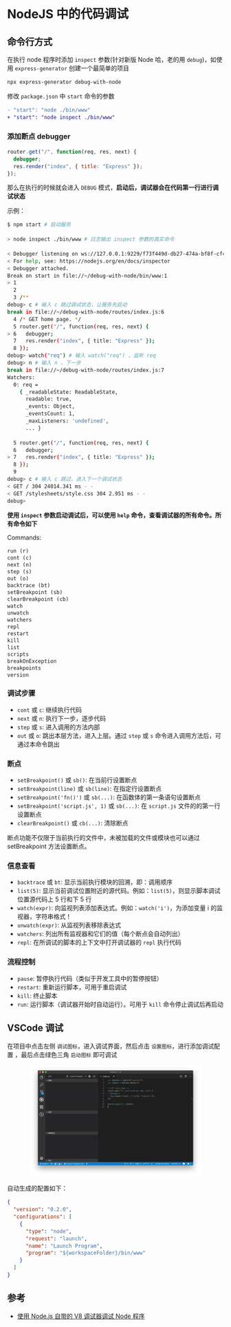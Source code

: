 # NodeJS 中的代码调试

## 命令行方式

在执行 node 程序时添加 `inspect` 参数(针对新版 Node 哈，老的用 `debug`)，如使用 `express-generator` 创建一个最简单的项目

```bash
npx express-generator debug-with-node
```

修改 `package.json` 中 `start` 命令的参数

```diff
- "start": "node ./bin/www"
+ "start": "node inspect ./bin/www"
```

### 添加断点 **debugger**

```js
router.get("/", function(req, res, next) {
  debugger;
  res.render("index", { title: "Express" });
});
```

那么在执行的时候就会进入 `DEBUG` 模式，**启动后，调试器会在代码第一行进行调试状态**

示例：

```bash
$ npm start # 启动服务

> node inspect ./bin/www # 日志输出 inspect 参数的真实命令

< Debugger listening on ws://127.0.0.1:9229/f73f449d-db27-474a-bf8f-cf41d65e9490
< For help, see: https://nodejs.org/en/docs/inspector
< Debugger attached.
Break on start in file://~/debug-with-node/bin/www:1
> 1
  2
  3 /**
debug> c # 输入 c 跳过调试状态，让服务先启动
break in file://~/debug-with-node/routes/index.js:6
  4 /* GET home page. */
  5 router.get("/", function(req, res, next) {
> 6   debugger;
  7   res.render("index", { title: "Express" });
  8 });
debug> watch("req") # 输入 watch("req") ，监听 req
debug> n # 输入 n ，下一步
break in file://~/debug-with-node/routes/index.js:7
Watchers:
  0: req =
    { _readableState: ReadableState,
      readable: true,
      _events: Object,
      _eventsCount: 1,
      _maxListeners: 'undefined',
      ... }

  5 router.get("/", function(req, res, next) {
  6   debugger;
> 7   res.render("index", { title: "Express" });
  8 });
  9
debug> c # 输入 c 跳过，进入下一个调试状态
< GET / 304 24014.341 ms - -
< GET /stylesheets/style.css 304 2.951 ms - -
debug>
```

**使用 `inspect` 参数启动调试后，可以使用 `help` 命令，查看调试器的所有命令。所有命令如下**

Commands:

```
run (r)
cont (c)
next (n)
step (s)
out (o)
backtrace (bt)
setBreakpoint (sb)
clearBreakpoint (cb)
watch
unwatch
watchers
repl
restart
kill
list
scripts
breakOnException
breakpoints
version
```

### 调试步骤

- `cont` 或 `c`: 继续执行代码
- `next` 或 `n`: 执行下一步，逐步代码
- `step` 或 `s`: 进入调用的方法内部
- `out` 或 `o`: 跳出本层方法，进入上层。通过 `step` 或 `s` 命令进入调用方法后，可通过本命令跳出

### 断点

- `setBreakpoint()` 或 `sb()`: 在当前行设置断点
- `setBreakpoint(line)` 或 `sb(line)`: 在指定行设置断点
- `setBreakpoint('fn()')` 或 `sb(...)`: 在函数体的第一条语句设置断点
- `setBreakpoint('script.js', 1)` 或 `sb(...)`: 在 `script.js` 文件的的第一行设置断点
- `clearBreakpoint()` 或 `cb(...)`: 清除断点

断点功能不仅限于当前执行的文件中，未被加载的文件或模块也可以通过 setBreakpoint 方法设置断点。

### 信息查看

- `backtrace` 或 `bt`: 显示当前执行模块的回溯，即：调用顺序
- `list(5)`: 显示当前调试位置附近的源代码。例如：`list(5)`，则显示脚本调试位置源代码上 5 行和下 5 行
- `watch(expr)`: 向监视列表添加表达式。例如：`watch('i')`，为添加变量 i 的监视器，字符串格式！
- `unwatch(expr)`: 从监视列表移除表达式
- `watchers`: 列出所有监视器和它们的值（每个断点会自动列出）
- `repl`: 在所调试的脚本的上下文中打开调试器的 `repl` 执行代码

### 流程控制

- `pause`: 暂停执行代码（类似于开发工具中的暂停按钮）
- `restart`: 重新运行脚本，可用于重启调试
- `kill`: 终止脚本
- `run`: 运行脚本（调试器开始时自动运行）。可用于 `kill` 命令停止调试后再启动

## VSCode 调试

在项目中点击左侧 `调试图标`，进入调试界面，然后点击 `设置图标`，进行添加调试配置
，最后点击绿色三角 `启动图标` 即可调试

<div align="center">
<img src="./vscode-debug.jpg" width="400"/>
</div>

自动生成的配置如下：

```json
{
  "version": "0.2.0",
  "configurations": [
    {
      "type": "node",
      "request": "launch",
      "name": "Launch Program",
      "program": "${workspaceFolder}/bin/www"
    }
  ]
}
```

## 参考

- [使用 Node.js 自带的 V8 调试器调试 Node 程序](https://itbilu.com/nodejs/core/VyMcjFEw.html)

